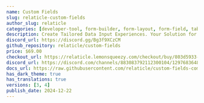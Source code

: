 ```yaml
---
name: Custom Fields
slug: relaticle-custom-fields
author_slug: relaticle
categories: [developer-tool, form-builder, form-layout, form-field, table-column, infolist-entry]
description: Create Tailored Data Input Experiences. Your Solution for Dynamic, User-Defined Custom Form Fields
discord_url: https://discord.gg/Bg3f9XCzCM
github_repository: relaticle/custom-fields
price: $69.00
checkout_url: https://relaticle.lemonsqueezy.com/checkout/buy/803d5933-4b12-4869-9d93-f96797339603?aff=jgeKp
discord_url: https://discord.com/channels/883083792112300104/1297683648195330089
docs_url: https://raw.githubusercontent.com/relaticle/custom-fields-community/main/docs/v1.md
has_dark_theme: true
has_translations: true
versions: [3, 4]
publish_date: 2024-12-22
---
```

